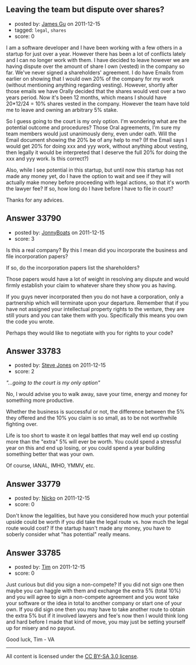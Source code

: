 ## Leaving the team but dispute over shares?

- posted by: [James Gu](https://stackexchange.com/users/-1/15059-james-gu) on 2011-12-15
- tagged: `legal`, `shares`
- score: 0

I am a software developer and I have been working with a few others in a startup for just over a year. However there has been a lot of conflicts lately and I can no longer work with them. I have decided to leave however we are having dispute over the amount of share I own (vested) in the company so far. We've never signed a shareholders' agreement. I do have Emails from earlier on showing that I would own 20% of the company for my work (without mentioning anything regarding vesting). However, shortly after those emails we have Orally decided that the shares would vest over a two years period. Now it's been 12 months, which means I should have 20*12/24 = 10% shares vested in the company. However the team have told me to leave and owning an arbitrary 5% stake.

So I guess going to the court is my only option. 
I'm wondering what are the potential outcome and procedures? Those Oral agreements, I'm sure my team members would just unanimously deny, even under oath. Will the Email document showing the 20% be of any help to me? (If the Email says I would get 20% for doing xxx and yyy work, without anything about vesting, then legally it would be interpreted that I deserve the full 20% for doing the xxx and yyy work. Is this correct?)

Also, while I see potential in this startup, but until now this startup has not made any money yet, do I have the option to wait and see if they will actually make money before proceeding with legal actions, so that it's worth the lawyer fee? If so, how long do I have before I have to file in court?

Thanks for any advices.


## Answer 33790

- posted by: [JonnyBoats](https://stackexchange.com/users/-1/3100-jonnyboats) on 2011-12-15
- score: 3

Is this a real company? By this I mean did you incorporate the business and file incorporation papers?

If so, do the incorporation papers list the shareholders?

Those papers would have a lot of weight in resolving any dispute and would firmly establish your claim to whatever share they show you as having.

If you guys never incorporated then you do not have a corporation, only a partnership which will terminate upon your departure. Remember that if you have not assigned your intellectual property rights to the venture, they are still yours and you can take them with you. Specifically this means you own the code you wrote.

Perhaps they would like to negotiate with you for rights to your code?


## Answer 33783

- posted by: [Steve Jones](https://stackexchange.com/users/-1/12985-steve-jones) on 2011-12-15
- score: 2

*"...going to the court is my only option"*

No, I would advise you to walk away, save your time, energy and money for something more productive.

Whether the business is successful or not, the difference between the 5% they offered and the 10% you claim is so small, as to be not worthwhile fighting over.

Life is too short to waste it on legal battles that may well end up costing more than the "extra" 5% will ever be worth. You could spend a stressful year on this and end up losing, or you could spend a year building something better that was your own.

Of course, IANAL, IMHO, YMMV, etc.


## Answer 33779

- posted by: [Nicko](https://stackexchange.com/users/-1/7870-nicko) on 2011-12-15
- score: 0

Don't know the legalities, but have you considered how much your potential upside could be worth if you did take the legal route vs. how much the legal route would cost? If the startup hasn't made any money, you have to soberly consider what "has potential" really means. 


## Answer 33785

- posted by: [Tim](https://stackexchange.com/users/-1/14914-tim) on 2011-12-15
- score: 0

Just curious but did you sign a non-compete? If you did not sign one then maybe you can haggle with them and exchange the extra 5% (total 10%) and you will agree to sign a non-compete agreement and you wont take your software or the idea in total to another company or start one of your own. If you did sign one then you may have to take another route to obtain the extra 5% but if it involved lawyers and fee's now then I would think long and hard before I made that kind of move, you may just be setting yourself up for misery and no payout. 

Good luck, 
Tim - VA



---

All content is licensed under the [CC BY-SA 3.0 license](https://creativecommons.org/licenses/by-sa/3.0/).
